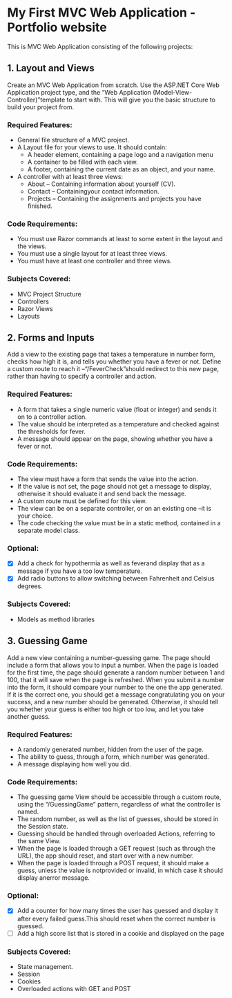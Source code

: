 # My First MVC Web Application - Portfolio website

This is MVC Web Application consisting of the following projects:

## 1. Layout and Views 
Create an MVC Web Application from scratch. Use the ASP.NET Core Web Application project type, and the “Web Application (Model-View-Controller)”template to start with. This will give you the basic structure to build your project from. 

### Required Features: 
* General file structure of a MVC project. 
* A Layout file for your views to use. It should contain: 
   * A header element, containing a page logo and a navigation menu 
   * A container to be filled with each view. 
   * A footer, containing the current date as an object, and your name. 
* A controller with at least three views: 
   * About – Containing information about yourself (CV). 
   * Contact – Containingyour contact information. 
   * Projects – Containing the assignments and projects you have finished. 

### Code Requirements: 
* You must use Razor commands at least to some extent in the layout and the views. 
* You must use a single layout for at least three views. 
* You must have at least one controller and three views. 

### Subjects Covered: 
* MVC Project Structure 
* Controllers 
* Razor Views 
* Layouts 


## 2. Forms and Inputs 
Add a view to the existing page that takes a temperature in number form, checks how high it is, and tells you whether you have a fever or not. Define a custom route to reach it –“/FeverCheck”should redirect to this new page, rather than having to specify a controller and action. 

### Required Features: 
* A form that takes a single numeric value (float or integer) and sends it on to a controller action. 
* The value should be interpreted as a temperature and checked against the thresholds for fever. 
* A message should appear on the page, showing whether you have a fever or not. 

### Code Requirements: 
* The view must have a form that sends the value into the action. 
* If the value is not set, the page should not get a message to display, otherwise it should evaluate it and send back the message. 
* A custom route must be defined for this view. 
* The view can be on a separate controller, or on an existing one –it is your choice. 
* The code checking the value must be in a static method, contained in a separate model class. 

### Optional: 
- [x] Add a check for hypothermia as well as feverand display that as a message if you have a too low temperature. 
- [x] Add radio buttons to allow switching between Fahrenheit and Celsius degrees. 

### Subjects Covered: 
* Models as method libraries


## 3. Guessing Game 
Add a new view containing a number-guessing game. The page should include a form that allows you to input a number. When the page is loaded for the first time, the page should generate a random number between 1 and 100, that it will save when the page is refreshed. When you submit a number into the form, it should compare your number to the one the app generated. If it is the correct one, you should get a message congratulating you on your success, and a new number should be generated. Otherwise, it should tell you whether your guess is either too high or too low, and let you take another guess. 

### Required Features: 
* A randomly generated number, hidden from the user of the page. 
* The ability to guess, through a form, which number was generated. 
* A message displaying how well you did. 
 
### Code Requirements: 
* The guessing game View should be accessible through a custom route, using the “/GuessingGame” pattern, regardless of what the controller is named. 
* The random number, as well as the list of guesses, should be stored in the Session state. 
* Guessing should be handled through overloaded Actions, referring to the same View. 
* When the page is loaded through a GET request (such as through the URL), the app should reset, and start over with a new number. 
* When the page is loaded through a POST request, it should make a guess, unless the value is notprovided or invalid, in which case it should display anerror message. 
 
### Optional: 
- [x] Add a counter for how many times the user has guessed and display it after every failed guess.This should reset when the correct number is guessed. 
- [ ] Add a high score list that is stored in a cookie and displayed on the page

### Subjects Covered: 
* State management. 
* Session 
* Cookies 
* Overloaded actions with GET and POST
